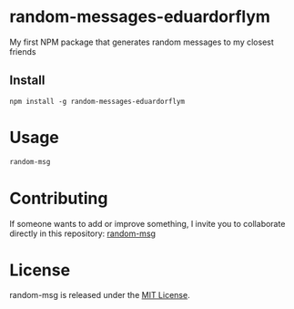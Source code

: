 # random-messages-eduardorflym

My first NPM package that generates random messages to my closest friends

## Install

```npm
npm install -g random-messages-eduardorflym
```

# Usage

```bash
random-msg
```

# Contributing

If someone wants to add or improve something, I invite you to collaborate directly in this repository: [random-msg](https://github.com/ambassadeurdufeu/npm_random_messages_eduardorflym.git)

# License

random-msg is released under the [MIT License](https://opensource.org/licenses/MIT).
